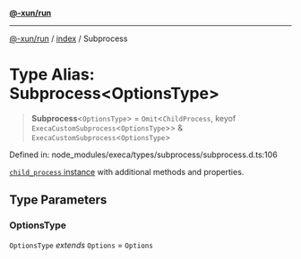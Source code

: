 [**@-xun/run**](../../README.md)

***

[@-xun/run](../../README.md) / [index](../README.md) / Subprocess

# Type Alias: Subprocess\<OptionsType\>

> **Subprocess**\<`OptionsType`\> = `Omit`\<`ChildProcess`, keyof `ExecaCustomSubprocess`\<`OptionsType`\>\> & `ExecaCustomSubprocess`\<`OptionsType`\>

Defined in: node\_modules/execa/types/subprocess/subprocess.d.ts:106

[`child_process` instance](https://nodejs.org/api/child_process.html#child_process_class_childprocess) with additional methods and properties.

## Type Parameters

### OptionsType

`OptionsType` *extends* `Options` = `Options`
